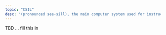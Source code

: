 ```yaml
---
topic: "CSIL"
desc: "(pronounced see-sill), the main computer system used for instruction at UCSB CS"
---
```


TBD ... fill this in
